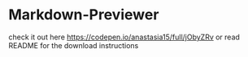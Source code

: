 # Markdown-Previewer
check it out here https://codepen.io/anastasia15/full/jObyZRv or read README for the download instructions
